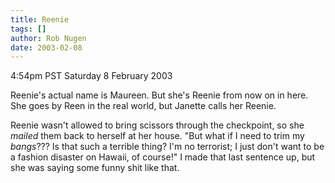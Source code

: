 ```yaml
---
title: Reenie
tags: []
author: Rob Nugen
date: 2003-02-08
---
```


<p class=date>4:54pm PST Saturday 8 February 2003</p>

<p>Reenie's actual name is Maureen.  But she's Reenie from now on in
here.  She goes by Reen in the real world, but Janette calls her
Reenie.</p>

<p>Reenie wasn't allowed to bring scissors through the checkpoint, so
she <em>mailed</em> them back to herself at her house.  "But what if I
need to trim my <em>bangs</em>???  Is that such a terrible thing?  I'm
no terrorist; I just don't want to be a fashion disaster on Hawaii, of
course!"  I made that last sentence up, but she was saying some funny
shit like that.</p>

